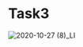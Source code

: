 # Task3
![2020-10-27 (8)_LI](https://user-images.githubusercontent.com/71270469/97608061-e221ac80-1a22-11eb-9f25-225e98febea8.jpg)
